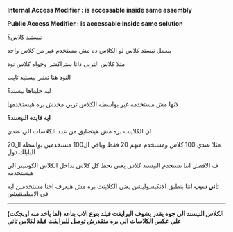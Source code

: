 **Internal Access Modifier : is accessable inside same assembly**

**Public Access Modifier : is accessable inside same solution**

  

نيستيد كلاس؟

بنعمل نيستد كلاس لو الكلاس ده مش مستخدم غير من كلاس واحد

مثلا كلاس التريي داتا ستراكشر وجواه كلاس نود

النود هنا تعتبر نيستيد تايب

ليه خليناها نيستد؟

لانها مش مستخدمه غير بواسطه الكلاس تريي محدش بره هيستخدمها

**ايه فايده النيستد؟**

ان الكلاينت بره مش هيتضايق من عدد الكلاسات الي عندي

مثلا عندي 100 كلاس ومستخدم منهم 20 فقط وباقي ال100 مستخدمين بواسطه ال20 البابلك دول

ف الافضل اننا نستخدم النيستد كلاس يعني نحط كل كلاس بداخل الكلاس الكونتينر الي هيستخدمه

**تاني سبب** اننا بنطبق الانكبسوليشن يعني الكلاينت بره مش هيعرف احنا مستخدمين ايه في الامبلمنتيشن

---

**الكلاس النيستد الي جوه يقدر يشوف البرايفت فيلد بتوع الاب بتاعه (لما ياخد منه اوبجكت) علي عكس الكلاسات الي بره متقدرش توصل للبرايفت فيلد لكلاس تاني**
